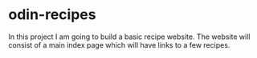 # odin-recipes
In this project I am going to build a basic recipe website.
The website will consist of a main index page which will have links to a few recipes.